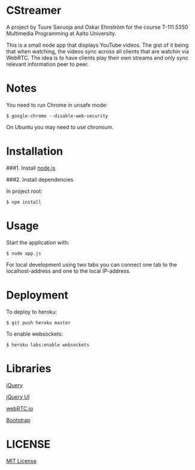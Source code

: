 CStreamer
========

A project by Tuure Savuoja and Oskar Ehnström for the course T-111.5350 Multimedia Programming at Aalto University.

This is a small node app that displays YouTube videos. The gist of it being that when watching, the videos sync across all clients that are watchin via WebRTC. The idea is to have clients play their own streams and only sync relevant information peer to peer.

Notes
======

You need to run Chrome in unsafe mode:
    
    $ google-chrome --disable-web-security

On Ubuntu you may need to use chromium.


Installation
============

###1. Install [node.js](http://nodejs.org/)

###2. Install dependencies

In project root:

    $ npm install

Usage
=====

Start the application with:

    $ node app.js

For local development using two tabs you can connect one tab to the localhost-address and one to the local IP-address.

Deployment
==========

To deploy to heroku:

    $ git push heroku master

To enable websockets:

    $ heroku labs:enable websockets
    
Libraries
=========

[jQuery](http://jquery.com/)

[jQuery UI](http://jqueryui.com/)

[webRTC.io](https://github.com/webRTC/webRTC.io)

[Bootstrap](http://getbootstrap.com/)

LICENSE
=======

[MIT License](http://opensource.org/licenses/MIT)
